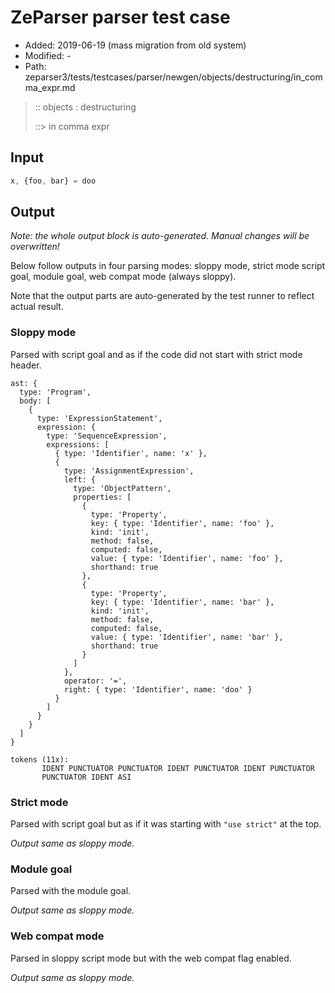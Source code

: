 # ZeParser parser test case

- Added: 2019-06-19 (mass migration from old system)
- Modified: -
- Path: zeparser3/tests/testcases/parser/newgen/objects/destructuring/in_comma_expr.md

> :: objects : destructuring
>
> ::> in comma expr

## Input

`````js
x, {foo, bar} = doo
`````

## Output

_Note: the whole output block is auto-generated. Manual changes will be overwritten!_

Below follow outputs in four parsing modes: sloppy mode, strict mode script goal, module goal, web compat mode (always sloppy).

Note that the output parts are auto-generated by the test runner to reflect actual result.

### Sloppy mode

Parsed with script goal and as if the code did not start with strict mode header.

`````
ast: {
  type: 'Program',
  body: [
    {
      type: 'ExpressionStatement',
      expression: {
        type: 'SequenceExpression',
        expressions: [
          { type: 'Identifier', name: 'x' },
          {
            type: 'AssignmentExpression',
            left: {
              type: 'ObjectPattern',
              properties: [
                {
                  type: 'Property',
                  key: { type: 'Identifier', name: 'foo' },
                  kind: 'init',
                  method: false,
                  computed: false,
                  value: { type: 'Identifier', name: 'foo' },
                  shorthand: true
                },
                {
                  type: 'Property',
                  key: { type: 'Identifier', name: 'bar' },
                  kind: 'init',
                  method: false,
                  computed: false,
                  value: { type: 'Identifier', name: 'bar' },
                  shorthand: true
                }
              ]
            },
            operator: '=',
            right: { type: 'Identifier', name: 'doo' }
          }
        ]
      }
    }
  ]
}

tokens (11x):
       IDENT PUNCTUATOR PUNCTUATOR IDENT PUNCTUATOR IDENT PUNCTUATOR
       PUNCTUATOR IDENT ASI
`````

### Strict mode

Parsed with script goal but as if it was starting with `"use strict"` at the top.

_Output same as sloppy mode._

### Module goal

Parsed with the module goal.

_Output same as sloppy mode._

### Web compat mode

Parsed in sloppy script mode but with the web compat flag enabled.

_Output same as sloppy mode._
